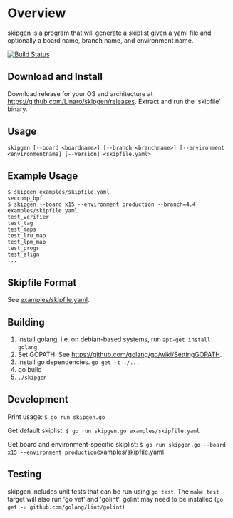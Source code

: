 # Overview

skipgen is a program that will generate a skiplist given a yaml file and
optionally a board name, branch name, and environment name.

[![Build Status](https://travis-ci.org/Linaro/skipgen.svg?branch=master)](https://travis-ci.org/Linaro/skipgen)

## Download and Install

Download release for your OS and architecture at
https://github.com/Linaro/skipgen/releases. Extract and run the 'skipfile'
binary.

## Usage

    skipgen [--board <boardname>] [--branch <branchname>] [--environment <environmentname] [--version] <skipfile.yaml>

## Example Usage

    $ skipgen examples/skipfile.yaml
    seccomp_bpf
    $ skipgen --board x15 --environment production --branch=4.4 examples/skipfile.yaml
    test_verifier
    test_tag
    test_maps
    test_lru_map
    test_lpm_map
    test_progs
    test_align
    ...

## Skipfile Format

See [examples/skipfile.yaml](examples/skipfile.yaml).

## Building

1. Install golang. i.e. on debian-based systems, run `apt-get install golang`.
2. Set GOPATH. See https://github.com/golang/go/wiki/SettingGOPATH.
3. Install go dependencies. `go get -t ./...`
4. go build
5. `./skipgen`

## Development

Print usage:
`$ go run skipgen.go`

Get default skiplist:
`$ go run skipgen.go examples/skipfile.yaml`

Get board and environment-specific skiplist:
`$ go run skipgen.go --board x15 --environment production`examples/skipfile.yaml

## Testing

skipgen includes unit tests that can be run using `go test`. The `make test`
target will also run 'go vet' and 'golint'. golint may need to be installed
(`go get -u github.com/golang/lint/golint`)
